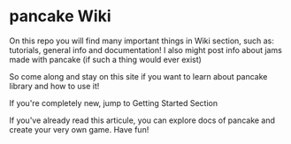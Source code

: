 # pancake Wiki
On this repo you will find many important things in Wiki section, such as: tutorials, general info and documentation! I also might post info about jams made with pancake (if such a thing would ever exist)

So come along and stay on this site if you want to learn about pancake library and how to use it!

If you're completely new, jump to Getting Started Section

If you've already read this articule, you can explore docs of pancake and create your very own game. Have fun!
